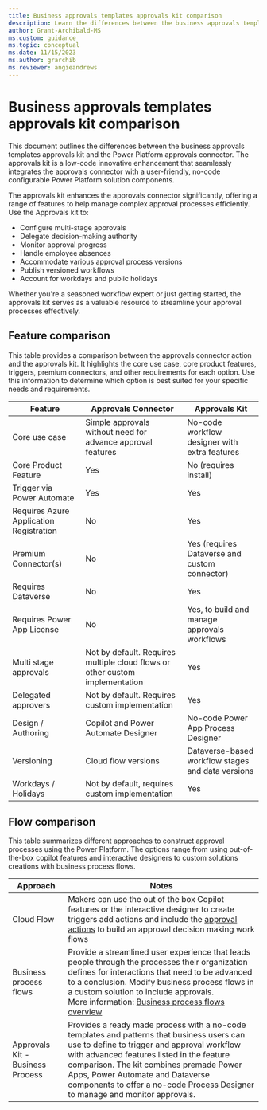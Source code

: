 ```yaml
---
title: Business approvals templates approvals kit comparison
description: Learn the differences between the business approvals templates approvals kit and the Power Platform approvals connector.
author: Grant-Archibald-MS
ms.custom: guidance
ms.topic: conceptual
ms.date: 11/15/2023
ms.author: grarchib
ms.reviewer: angieandrews
---
```


# Business approvals templates approvals kit comparison

This document outlines the differences between the business approvals templates approvals kit and the Power Platform approvals connector. The approvals kit is a low-code innovative enhancement that seamlessly integrates the approvals connector with a user-friendly, no-code configurable Power Platform solution components.

The approvals kit enhances the approvals connector significantly, offering a range of features to help manage complex approval processes efficiently. Use the Approvals kit to:

- Configure multi-stage approvals
- Delegate decision-making authority
- Monitor approval progress
- Handle employee absences
- Accommodate various approval process versions
- Publish versioned workflows
- Account for workdays and public holidays

Whether you're a seasoned workflow expert or just getting started, the approvals kit serves as a valuable resource to streamline your approval processes effectively.

## Feature comparison

This table provides a comparison between the approvals connector action and the approvals kit. It highlights the core use case, core product features, triggers, premium connectors, and other requirements for each option. Use this information to determine which option is best suited for your specific needs and requirements.

|Feature |Approvals Connector|Approvals Kit|
|--------------------|-------------------|-------------|
|Core use case       |Simple approvals without need for advance approval features|No-code workflow designer with extra features|
|Core Product Feature|Yes                |No (requires install)|
|Trigger via Power Automate|Yes          |Yes|
|Requires Azure Application Registration|No|Yes|
|Premium Connector(s)   |No                 |Yes (requires Dataverse and custom connector)|
|Requires Dataverse  |No                 |Yes|
|Requires Power App License|No           |Yes, to build and manage approvals workflows|
|Multi stage approvals|Not by default. Requires multiple cloud flows or other custom implementation|Yes|
|Delegated approvers  |Not by default. Requires custom implementation|Yes|
|Design / Authoring   |Copilot and Power Automate Designer|No-code Power App Process Designer|
|Versioning           |Cloud flow versions|Dataverse-based workflow stages and data versions|
|Workdays / Holidays  |Not by default, requires custom implementation|Yes|

## Flow comparison

This table summarizes different approaches to construct approval processes using the Power Platform. The options range from using out-of-the-box copilot features and interactive designers to custom solutions creations with business process flows.

|Approach|Notes|
|--------|-----|
|Cloud Flow|Makers can use the out of the box Copilot features or the interactive designer to create triggers add actions and include the [approval actions](/power-automate/get-started-approvals) to build an approval decision making work flows|
|Business process flows|Provide a streamlined user experience that leads people through the processes their organization defines for interactions that need to be advanced to a conclusion. Modify business process flows in a custom solution to include approvals.<br /> More information: [Business process flows overview](/power-automate/business-process-flows-overview)|
|Approvals Kit - Business Process|Provides a ready made process with a no-code templates and patterns that business users can use to define to trigger and approval workflow with advanced features listed in the feature comparison. The kit combines premade Power Apps, Power Automate and Dataverse components to offer a no-code Process Designer to manage and monitor approvals.|
